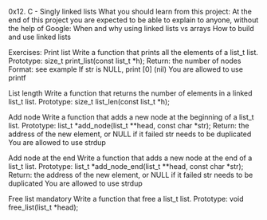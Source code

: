 0x12. C - Singly linked lists
What you should learn from this project:
At the end of this project you are expected to be able to explain to anyone, without the help of Google:
When and why using linked lists vs arrays How to build and use linked lists

Exercises:
Print list Write a function that prints all the elements of a list_t list. Prototype: size_t print_list(const list_t *h); Return: the number of nodes Format: see example If str is NULL, print [0] (nil) You are allowed to use printf

List length Write a function that returns the number of elements in a linked list_t list. Prototype: size_t list_len(const list_t *h);

Add node Write a function that adds a new node at the beginning of a list_t list. Prototype: list_t *add_node(list_t **head, const char *str); Return: the address of the new element, or NULL if it failed str needs to be duplicated You are allowed to use strdup

Add node at the end Write a function that adds a new node at the end of a list_t list. Prototype: list_t *add_node_end(list_t **head, const char *str); Return: the address of the new element, or NULL if it failed str needs to be duplicated You are allowed to use strdup

Free list mandatory Write a function that free a list_t list. Prototype: void free_list(list_t *head);
